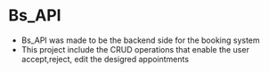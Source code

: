 # Bs_API
- Bs_API was made to be the backend side for the booking system
- This project include the CRUD operations that enable the user accept,reject, edit the desigred appointments